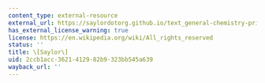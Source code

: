 ```yaml
---
content_type: external-resource
external_url: https://saylordotorg.github.io/text_general-chemistry-principles-patterns-and-applications-v1.0/s10-02-the-quantization-of-energy.html
has_external_license_warning: true
license: https://en.wikipedia.org/wiki/All_rights_reserved
status: ''
title: \[Saylor\]
uid: 2ccb1acc-3621-4129-82b9-323bb545a639
wayback_url: ''
---
```

